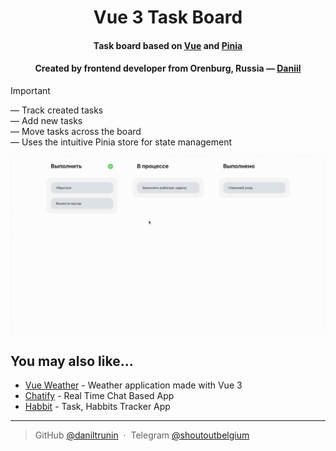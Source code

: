 <h1 align="center">
  Vue 3 Task Board
</h1>

<h4 align="center">Task board based on <a href="https://vuejs.org/" target="_blank">Vue</a> and <a href='https://pinia.vuejs.org/'>Pinia</a></h4>
<h4 align="center">Created by frontend developer from Orenburg, Russia — <a href="https://github.com/daniltrunin" target="_blank">Daniil</a></h4>

> [!IMPORTANT]
> — Track created tasks  
> — Add new tasks  
> — Move tasks across the board  
> — Uses the intuitive Pinia store for state management

![screenshot](./public/presentation.gif)

## You may also like...

- [Vue Weather](https://github.com/daniltrunin/vue-weather) - Weather application made with Vue 3
- [Chatify](https://github.com/daniltrunin/chatify-client) - Real Time Chat Based App
- [Habbit](https://github.com/amitmerchant1990/correo) - Task, Habbits Tracker App

---

> GitHub [@daniltrunin](https://github.com/daniltrunin) &nbsp;&middot;&nbsp;
> Telegram [@shoutoutbelgium](https://t.me/shoutoutbelgium)
